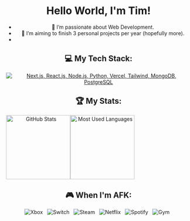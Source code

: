 <div align="center">
<h1>Hello World, I'm Tim!</h1>

- 🌱 I’m passionate about Web Development.
- 📝 I’m aiming to finish 3 personal projects per year (hopefully more).
- 
</div>

<div align="center">

## 💻 My Tech Stack:

[![Next.js, React.js, Node.js, Python, Vercel, Tailwind, MongoDB, PostgreSQL](https://skillicons.dev/icons?i=next,react,nodejs,python,vercel,tailwind,mongodb,postgres)](https://skillicons.dev)

## 🏆 My Stats:

<div style="display: flex; flex-wrap: wrap;">
  <img height="175" alt="GitHub Stats" src="https://https://github-readme-stats-olive-pi.vercel.app//api?username=timwhite06&show_icons=true&count_private=true&theme=dark&include_all_commits=true&token=ACCESS_STATS_SECRET" />
  <img height="175" alt="Most Used Languages" src="https://https://github-readme-stats-olive-pi.vercel.app//api/top-langs/?username=timwhite06&layout=compact&theme=dark&count_private=true&token=ACCESS_STATS_SECRET" />
</div>

## 🎮 When I'm AFK:

![Xbox](https://img.shields.io/badge/Xbox-107C10?style=for-the-badge&logo=xbox&logoColor=white) &nbsp;
![Switch](https://img.shields.io/badge/Switch-E60012?style=for-the-badge&logo=nintendo-switch&logoColor=white) &nbsp;
![Steam](https://img.shields.io/badge/steam-%23000000.svg?style=for-the-badge&logo=steam&logoColor=white) &nbsp;
![Netflix](https://img.shields.io/badge/Netflix-E50914?style=for-the-badge&logo=netflix&logoColor=white) &nbsp;
![Spotify](https://img.shields.io/badge/Spotify-1DB954?style=for-the-badge&logo=spotify&logoColor=white) &nbsp;
![Gym](https://img.shields.io/badge/Gym-FF0000?style=for-the-badge&logo=gym&logoColor=white) &nbsp;

</div>
